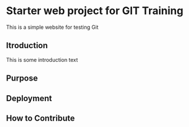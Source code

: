 # Starter web project for GIT Training

This is a simple website for testing Git

## Itroduction

This is some introduction text

## Purpose

## Deployment

## How to Contribute